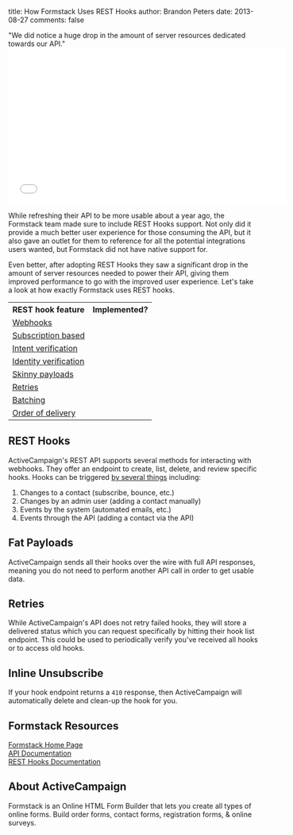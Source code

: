 title: How Formstack Uses REST Hooks
author: Brandon Peters
date: 2013-08-27
comments: false

<div class="quote">"We did notice a huge drop in the amount of server resources dedicated towards our API."</div>

<iframe width="560" height="315" src="//www.youtube.com/embed/vtHPK9k_UDk" frameborder="0" allowfullscreen></iframe>

While refreshing their API to be more usable about a year ago, the Formstack team made sure to include REST Hooks support.  Not only did it provide a much better user experience for those consuming the API, but it also gave an outlet for them to reference for all the potential integrations users wanted, but Formstack did not have native support for.

Even better, after adopting REST Hooks they saw a significant drop in the amount of server resources needed to power their API, giving them improved performance to go with the improved user experience.
Let's take a look at how exactly Formstack uses REST hooks.

<table>
  <tr>
    <th>REST hook feature</th>
    <th>Implemented?</th>
  </tr>
  <tr>
    <td><a href="/">Webhooks</a></td>
    <td><i class="icon-check-sign"></i></td>
  </tr>
  <tr>
    <td><a href="/">Subscription based</a></td>
    <td><i class="icon-check-sign"></i></td>
  </tr>
  <tr>
    <td><a href="/">Intent verification</a> <i class="icon-shield" title="Security feature"></i></td>
    <td></td>
  </tr>
  <tr>
    <td><a href="/">Identity verification</a> <i class="icon-shield" title="Security feature"></i></td>
    <td></td>
  </tr>
  <tr>
    <td><a href="/">Skinny payloads</a> <i class="icon-shield" title="Security feature"></i></td>
    <td></td>
  </tr>
  <tr>
    <td><a href="/">Retries</a></td>
    <td></td>
  </tr>
  <tr>
    <td><a href="/">Batching</a></td>
    <td></td>
  </tr>
  <tr>
    <td><a href="/">Order of delivery</a></td>
    <td></td>
  </tr>
</table>

## REST Hooks

ActiveCampaign's REST API supports several methods for interacting with webhooks. They offer an endpoint to create, list, delete, and review specific hooks. Hooks can be triggered <a href="http://www.activecampaign.com/api/webhooks.php">by several things</a> including:

1. Changes to a contact (subscribe, bounce, etc.)
2. Changes by an admin user (adding a contact manually)
3. Events by the system (automated emails, etc.)
4. Events through the API (adding a contact via the API)

## Fat Payloads

ActiveCampaign sends all their hooks over the wire with full API responses, meaning you do not need to perform another API call in order to get usable data.

## Retries

While ActiveCampaign's API does not retry failed hooks, they will store a delivered status which you can request specifically by hitting their hook list endpoint. This could be used to periodically verify you've received all hooks or to access old hooks.

## Inline Unsubscribe

If your hook endpoint returns a `410` response, then ActiveCampaign will automatically delete and clean-up the hook for you.

## Formstack Resources

[Formstack Home Page](http://www.Formstack.com/)  
[API Documentation](https://www.formstack.com/developers/api)  
[REST Hooks Documentation](https://www.formstack.com/developers/webhooks)  

## About ActiveCampaign

Formstack is an Online HTML Form Builder that lets you create all types of online forms. Build order forms, contact forms, registration forms, & online surveys.

